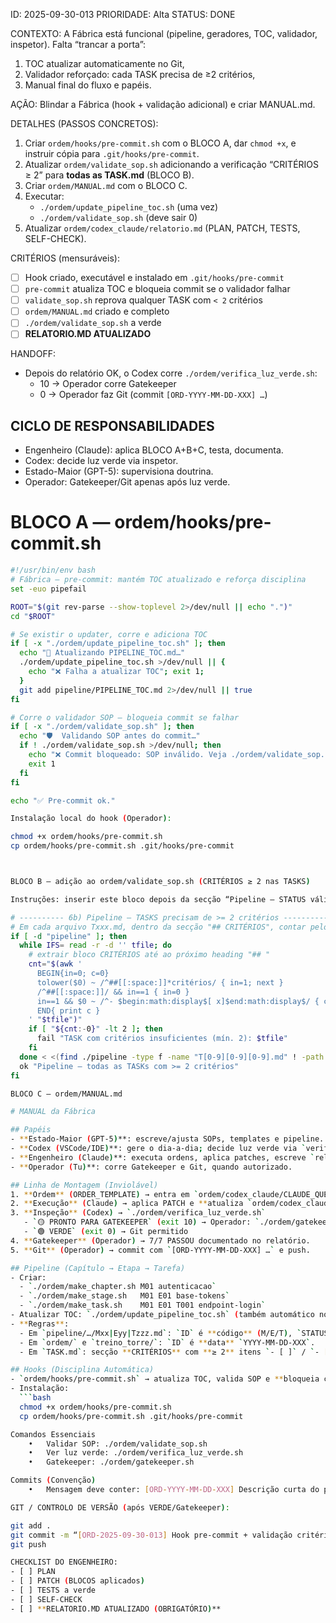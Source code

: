 ID: 2025-09-30-013
PRIORIDADE: Alta
STATUS: DONE

CONTEXTO:
A Fábrica está funcional (pipeline, geradores, TOC, validador, inspetor). Falta “trancar a porta”:
1) TOC atualizar automaticamente no Git,
2) Validador reforçado: cada TASK precisa de ≥2 critérios,
3) Manual final do fluxo e papéis.

AÇÃO:
Blindar a Fábrica (hook + validação adicional) e criar MANUAL.md.

DETALHES (PASSOS CONCRETOS):
1) Criar `ordem/hooks/pre-commit.sh` com o BLOCO A, dar `chmod +x`, e instruir cópia para `.git/hooks/pre-commit`.
2) Atualizar `ordem/validate_sop.sh` adicionando a verificação “CRITÉRIOS ≥ 2” para **todas as TASK.md** (BLOCO B).
3) Criar `ordem/MANUAL.md` com o BLOCO C.
4) Executar:
   - `./ordem/update_pipeline_toc.sh` (uma vez)
   - `./ordem/validate_sop.sh` (deve sair 0)
5) Atualizar `ordem/codex_claude/relatorio.md` (PLAN, PATCH, TESTS, SELF-CHECK).

CRITÉRIOS (mensuráveis):
- [ ] Hook criado, executável e instalado em `.git/hooks/pre-commit`
- [ ] `pre-commit` atualiza TOC e bloqueia commit se o validador falhar
- [ ] `validate_sop.sh` reprova qualquer TASK com `< 2` critérios
- [ ] `ordem/MANUAL.md` criado e completo
- [ ] `./ordem/validate_sop.sh` a verde
- [ ] **RELATORIO.MD ATUALIZADO**

HANDOFF:
- Depois do relatório OK, o Codex corre `./ordem/verifica_luz_verde.sh`:
  - 10 → Operador corre Gatekeeper
  - 0  → Operador faz Git (commit `[ORD-YYYY-MM-DD-XXX] …`)

## CICLO DE RESPONSABILIDADES
- Engenheiro (Claude): aplica BLOCO A+B+C, testa, documenta.
- Codex: decide luz verde via inspetor.
- Estado-Maior (GPT-5): supervisiona doutrina.
- Operador: Gatekeeper/Git apenas após luz verde.

# BLOCO A — ordem/hooks/pre-commit.sh
```bash
#!/usr/bin/env bash
# Fábrica — pre-commit: mantém TOC atualizado e reforça disciplina
set -euo pipefail

ROOT="$(git rev-parse --show-toplevel 2>/dev/null || echo ".")"
cd "$ROOT"

# Se existir o updater, corre e adiciona TOC
if [ -x "./ordem/update_pipeline_toc.sh" ]; then
  echo "🧭 Atualizando PIPELINE_TOC.md…"
  ./ordem/update_pipeline_toc.sh >/dev/null || {
    echo "❌ Falha a atualizar TOC"; exit 1;
  }
  git add pipeline/PIPELINE_TOC.md 2>/dev/null || true
fi

# Corre o validador SOP — bloqueia commit se falhar
if [ -x "./ordem/validate_sop.sh" ]; then
  echo "🛡️  Validando SOP antes do commit…"
  if ! ./ordem/validate_sop.sh >/dev/null; then
    echo "❌ Commit bloqueado: SOP inválido. Veja ./ordem/validate_sop.sh"
    exit 1
  fi
fi

echo "✅ Pre-commit ok."

Instalação local do hook (Operador):

chmod +x ordem/hooks/pre-commit.sh
cp ordem/hooks/pre-commit.sh .git/hooks/pre-commit



BLOCO B — adição ao ordem/validate_sop.sh (CRITÉRIOS ≥ 2 nas TASKS)

Instruções: inserir este bloco depois da secção “Pipeline — STATUS válidos (…)” e antes da secção “SOP.md (se existir)”.

# ---------- 6b) Pipeline — TASKS precisam de >= 2 critérios ----------
# Em cada arquivo Txxx.md, dentro da secção "## CRITÉRIOS", contar pelo menos 2 checklists (- [ ] ou - [x])
if [ -d "pipeline" ]; then
  while IFS= read -r -d '' tfile; do
    # extrair bloco CRITÉRIOS até ao próximo heading "## "
    cnt="$(awk '
      BEGIN{in=0; c=0}
      tolower($0) ~ /^##[[:space:]]*critérios/ { in=1; next }
      /^##[[:space:]]/ && in==1 { in=0 }
      in==1 && $0 ~ /^- $begin:math:display$[ x]$end:math:display$/ { c++ }
      END{ print c }
    ' "$tfile")"
    if [ "${cnt:-0}" -lt 2 ]; then
      fail "TASK com critérios insuficientes (mín. 2): $tfile"
    fi
  done < <(find ./pipeline -type f -name "T[0-9][0-9][0-9].md" ! -path "./pipeline/_templates/*" -print0 2>/dev/null)
  ok "Pipeline — todas as TASKs com >= 2 critérios"
fi

BLOCO C — ordem/MANUAL.md

# MANUAL da Fábrica

## Papéis
- **Estado-Maior (GPT-5)**: escreve/ajusta SOPs, templates e pipeline.
- **Codex (VSCode/IDE)**: gere o dia-a-dia; decide luz verde via `verifica_luz_verde.sh`.
- **Engenheiro (Claude)**: executa ordens, aplica patches, escreve `relatorio.md`.
- **Operador (Tu)**: corre Gatekeeper e Git, quando autorizado.

## Linha de Montagem (Inviolável)
1. **Ordem** (ORDER_TEMPLATE) → entra em `ordem/codex_claude/CLAUDE_QUEUE.md`.
2. **Execução** (Claude) → aplica PATCH e **atualiza `ordem/codex_claude/relatorio.md`** (PLAN, PATCH, TESTS, SELF-CHECK).
3. **Inspeção** (Codex) → `./ordem/verifica_luz_verde.sh`
   - `🟡 PRONTO PARA GATEKEEPER` (exit 10) → Operador: `./ordem/gatekeeper.sh`
   - `🟢 VERDE` (exit 0) → Git permitido
4. **Gatekeeper** (Operador) → 7/7 PASSOU documentado no relatório.
5. **Git** (Operador) → commit com `[ORD-YYYY-MM-DD-XXX] …` e push.

## Pipeline (Capítulo → Etapa → Tarefa)
- Criar:
  - `./ordem/make_chapter.sh M01 autenticacao`
  - `./ordem/make_stage.sh   M01 E01 base-tokens`
  - `./ordem/make_task.sh    M01 E01 T001 endpoint-login`
- Atualizar TOC: `./ordem/update_pipeline_toc.sh` (também automático no pre-commit).
- **Regras**:
  - Em `pipeline/…/Mxx|Eyy|Tzzz.md`: `ID` é **código** (M/E/T), `STATUS` em {TODO, EM_PROGRESSO, EM_REVISAO, AGUARDA_GATEKEEPER, DONE}.
  - Em `ordem/` e `treino_torre/`: `ID` é **data** `YYYY-MM-DD-XXX`.
  - Em `TASK.md`: secção **CRITÉRIOS** com **≥ 2** itens `- [ ]` / `- [x]` (obrigatório).

## Hooks (Disciplina Automática)
- `ordem/hooks/pre-commit.sh` → atualiza TOC, valida SOP e **bloqueia commit** se falhar.
- Instalação:
  ```bash
  chmod +x ordem/hooks/pre-commit.sh
  cp ordem/hooks/pre-commit.sh .git/hooks/pre-commit

Comandos Essenciais
	•	Validar SOP: ./ordem/validate_sop.sh
	•	Ver luz verde: ./ordem/verifica_luz_verde.sh
	•	Gatekeeper: ./ordem/gatekeeper.sh

Commits (Convenção)
	•	Mensagem deve conter: [ORD-YYYY-MM-DD-XXX] Descrição curta do patch

GIT / CONTROLO DE VERSÃO (após VERDE/Gatekeeper):

git add .
git commit -m “[ORD-2025-09-30-013] Hook pre-commit + validação critérios + MANUAL”
git push

CHECKLIST DO ENGENHEIRO:
- [ ] PLAN
- [ ] PATCH (BLOCOS aplicados)
- [ ] TESTS a verde
- [ ] SELF-CHECK
- [ ] **RELATORIO.MD ATUALIZADO (OBRIGATÓRIO)**